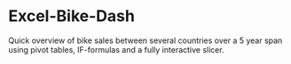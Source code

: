 # Excel-Bike-Dash
Quick overview of bike sales between several countries over a 5 year span using pivot tables, IF-formulas and a fully interactive slicer.
